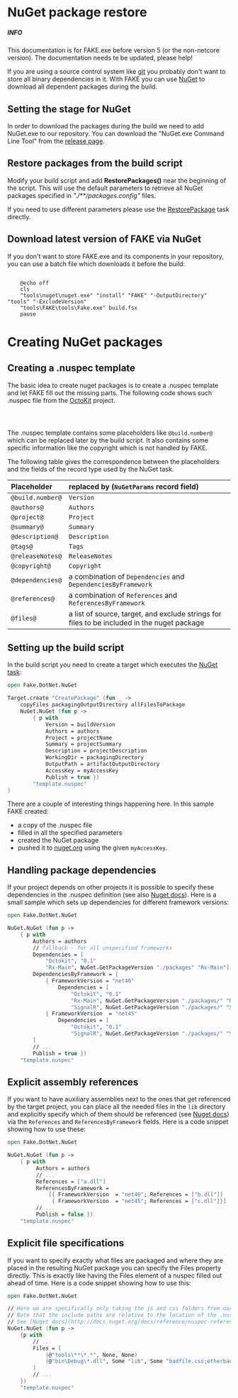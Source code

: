 # NuGet package restore

<div class="alert alert-info">
    <h5>INFO</h5>
    <p>This documentation is for FAKE.exe before version 5 (or the non-netcore version). The documentation needs te be updated, please help!</p>
</div>

If you are using a source control system like [git](http://git-scm.com/) you probably don't want to store all binary dependencies in it.
With FAKE you can use [NuGet](http://nuget.codeplex.com/) to download all dependent packages during the build.

## Setting the stage for NuGet

In order to download the packages during the build we need to add NuGet.exe to our repository.
You can download the "NuGet.exe Command Line Tool" from the [release page](https://github.com/NuGet/Home/releases).

## Restore packages from the build script

Modify your build script and add **RestorePackages()** near the beginning of the script.
This will use the default parameters to retrieve all NuGet packages specified in *"./\*\*/packages.config"* files.

If you need to use different parameters please use the [RestorePackage](apidocs/v5/legacy/fake-restorepackagehelper.html) task directly.

## Download latest version of FAKE via NuGet

If you don't want to store FAKE.exe and its components in your repository, you can use a batch file which downloads it before the build:

<pre><code class="language-bash">
    @echo off
    cls
    "tools\nuget\nuget.exe" "install" "FAKE" "-OutputDirectory" "tools" "-ExcludeVersion"
    "tools\FAKE\tools\Fake.exe" build.fsx
    pause
</code></pre>
# Creating NuGet packages

## Creating a .nuspec template

The basic idea to create nuget packages is to create a .nuspec template and let FAKE fill out the missing parts.
The following code shows such .nuspec file from the [OctoKit](https://github.com/octokit/octokit.net) project.

<pre data-src="nuspec-example.xml"><code class="language-xml">

</code></pre>
The .nuspec template contains some placeholders like `@build.number@` which can be replaced later by the build script.
It also contains some specific information like the copyright which is not handled by FAKE.

The following table gives the correspondence between the placeholders and the fields of the record type used by the NuGet task.

Placeholder | replaced by (`NuGetParams` record field)
:--- | :---
`@build.number@` | `Version`
`@authors@` | `Authors`
`@project@` | `Project`
`@summary@` | `Summary`
`@description@` | `Description`
`@tags@` | `Tags`
`@releaseNotes@` | `ReleaseNotes`
`@copyright@` | `Copyright`
`@dependencies@` | a combination of `Dependencies` and `DependenciesByFramework`
`@references@` | a combination of `References` and `ReferencesByFramework`
`@files@` | a list of source, target, and exclude strings for files to be included in the nuget package

## Setting up the build script

In the build script you need to create a target which executes the [NuGet task](apidocs/v5/legacy/fake-nugethelper.html):

```fsharp
open Fake.DotNet.NuGet

Target.create "CreatePackage" (fun _ ->
    copyFiles packagingOutputDirectory allFilesToPackage
    NuGet.NuGet (fun p ->
        { p with
            Version = buildVersion
            Authors = authors
            Project = projectName
            Summary = projectSummary
            Description = projectDescription
            WorkingDir = packagingDirectory
            OutputPath = artifactOutputDirectory
            AccessKey = myAccessKey
            Publish = true })
        "template.nuspec"
)
```

There are a couple of interesting things happening here. In this sample FAKE created:

* a copy of the .nuspec file
* filled in all the specified parameters
* created the NuGet package
* pushed it to [nuget.org](http://www.nuget.org) using the given `myAccessKey`.

## Handling package dependencies

If your project depends on other projects it is possible to specify these dependencies in the .nuspec definition (see also [Nuget docs](http://docs.nuget.org/docs/reference/nuspec-reference#Specifying_Dependencies_in_version_2.0_and_above)).
Here is a small sample which sets up dependencies for different framework versions:

```fsharp
open Fake.DotNet.NuGet

NuGet.NuGet (fun p ->
    { p with
        Authors = authors
        // fallback - for all unspecified frameworks
        Dependencies = [
            "Octokit", "0.1"
            "Rx-Main", NuGet.GetPackageVersion "./packages" "Rx-Main"]
        DependenciesByFramework = [
            { FrameworkVersion = "net40"
                Dependencies = [
                    "Octokit", "0.1"
                    "Rx-Main", NuGet.GetPackageVersion "./packages/" "Rx-Main"
                    "SignalR", NuGet.GetPackageVersion "./packages/" "SignalR" ]}
            { FrameworkVersion  = "net45"
                Dependencies = [
                    "Octokit", "0.1"
                    "SignalR", NuGet.GetPackageVersion "./packages/" "SignalR"]}
        ]
        // ...
        Publish = true })
    "template.nuspec"
```

## Explicit assembly references

If you want to have auxiliary assemblies next to the ones that get referenced by the target project, you can place  all the needed files in the `lib` directory and explicitly specify which of them should be referenced (see [Nuget docs](http://docs.nuget.org/docs/reference/nuspec-reference#Specifying_Explicit_Assembly_References_in_version_2.5_and_above)) via the `References` and `ReferencesByFramework` fields.
Here is a code snippet showing how to use these:

```fsharp
open Fake.DotNet.NuGet

NuGet.NuGet (fun p ->
    { p with
         Authors = authors
         // ...
         References = ["a.dll"]
         ReferencesByFramework =
             [{ FrameworkVersion  = "net40"; References = ["b.dll"]}
              { FrameworkVersion  = "net45"; References = ["c.dll"]}]
         // ...
         Publish = false })
    "template.nuspec"
```

## Explicit file specifications

If you want to specify exactly what files are packaged and where they are placed in the resulting NuGet package you can specify the Files property directly.  This is exactly like having the Files element of a nuspec filled out ahead of time.
Here is a code snippet showing how to use this:

```fsharp
open Fake.DotNet.NuGet

// Here we are specifically only taking the js and css folders from our project and placing them in matching target folder in the resulting nuspec.
// Note that the include paths are relative to the location of the .nuspec file
// See [Nuget docs](http://docs.nuget.org/docs/reference/nuspec-reference#Specifying_Files_to_Include_in_the_Package) for more detailed examples of how to specify file includes, as this follows the same syntax.
NuGet.NuGet (fun p ->
    {p with
        // ...
        Files = [
            (@"tools\**\*.*", None, None)
            (@"bin\Debug\*.dll", Some "lib", Some "badfile.css;otherbadfile.css")
        ]
        // ...
    })
    "template.nuspec"
```
